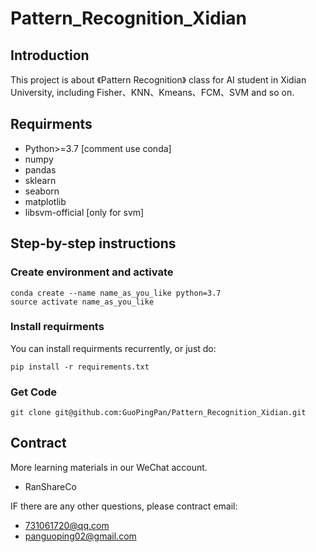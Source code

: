 # Pattern_Recognition_Xidian

## Introduction
This project is about 《Pattern Recognition》 class for AI student in Xidian University, including Fisher、KNN、Kmeans、FCM、SVM and so on.

## Requirments
- Python>=3.7 [comment use conda]
- numpy
- pandas
- sklearn
- seaborn
- matplotlib
- libsvm-official [only for svm]

## Step-by-step instructions

### Create environment and activate
```
conda create --name name_as_you_like python=3.7
source activate name_as_you_like
```
### Install requirments
You can install requirments recurrently, or just do:
```
pip install -r requirements.txt
```
### Get Code
```
git clone git@github.com:GuoPingPan/Pattern_Recognition_Xidian.git
```

## Contract
More learning materials in our WeChat account.
- RanShareCo


IF there are any other questions, please contract email:
- 731061720@qq.com
- panguoping02@gmail.com
